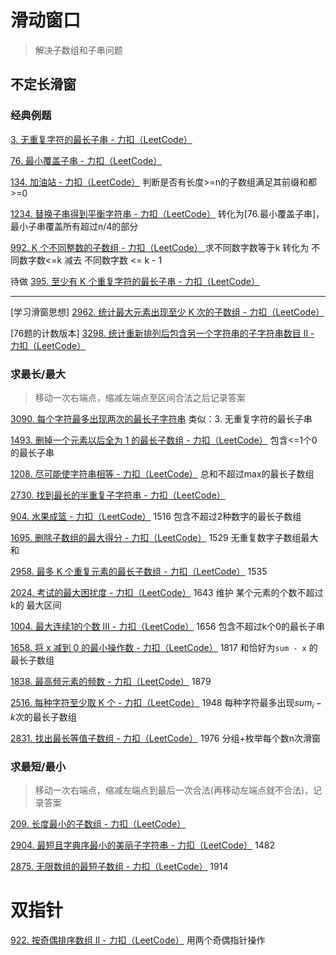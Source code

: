 

# 滑动窗口

> 解决子数组和子串问题

## 不定长滑窗

### 经典例题

[3. 无重复字符的最长子串 - 力扣（LeetCode）](https://leetcode.cn/problems/longest-substring-without-repeating-characters/description/) 

[76. 最小覆盖子串 - 力扣（LeetCode）](https://leetcode.cn/problems/minimum-window-substring/) 

[134. 加油站 - 力扣（LeetCode）](https://leetcode.cn/problems/gas-station/submissions/) 判断是否有长度>=n的子数组满足其前缀和都>=0

[1234. 替换子串得到平衡字符串 - 力扣（LeetCode）](https://leetcode.cn/problems/replace-the-substring-for-balanced-string/) 转化为[76.最小覆盖子串]，最小子串覆盖所有超过n/4的部分

[992. K 个不同整数的子数组 - 力扣（LeetCode） ](https://leetcode.cn/problems/subarrays-with-k-different-integers/description/) 求不同数字数等于k 转化为 不同数字数<=k 减去 不同数字数 <= k - 1

待做	[395. 至少有 K 个重复字符的最长子串 - 力扣（LeetCode）](https://leetcode.cn/problems/longest-substring-with-at-least-k-repeating-characters/description/)

---

[学习滑窗思想]  [2962. 统计最大元素出现至少 K 次的子数组 - 力扣（LeetCode）](https://leetcode.cn/problems/count-subarrays-where-max-element-appears-at-least-k-times/description/)

[76题的计数版本]  [3298. 统计重新排列后包含另一个字符串的子字符串数目 II - 力扣（LeetCode）](https://leetcode.cn/problems/count-substrings-that-can-be-rearranged-to-contain-a-string-ii/description/)

### 求最长/最大

>  移动一次右端点，缩减左端点至区间合法之后记录答案

 [3090. 每个字符最多出现两次的最长子字符串](https://leetcode.cn/problems/maximum-length-substring-with-two-occurrences/)  类似：3. 无重复字符的最长子串

[1493. 删掉一个元素以后全为 1 的最长子数组 - 力扣（LeetCode）](https://leetcode.cn/problems/longest-subarray-of-1s-after-deleting-one-element/)  包含<=1个0的最长子串

[1208. 尽可能使字符串相等 - 力扣（LeetCode）](https://leetcode.cn/problems/get-equal-substrings-within-budget/description/)  总和不超过max的最长子数组

[2730. 找到最长的半重复子字符串 - 力扣（LeetCode）](https://leetcode.cn/problems/find-the-longest-semi-repetitive-substring/description/) 

[904. 水果成篮 - 力扣（LeetCode）](https://leetcode.cn/problems/fruit-into-baskets/description/) 1516 包含不超过2种数字的最长子数组

[1695. 删除子数组的最大得分 - 力扣（LeetCode）](https://leetcode.cn/problems/maximum-erasure-value/description/) 1529 无重复数字子数组最大和

[2958. 最多 K 个重复元素的最长子数组 - 力扣（LeetCode）](https://leetcode.cn/problems/length-of-longest-subarray-with-at-most-k-frequency/description/) 1535 

[2024. 考试的最大困扰度 - 力扣（LeetCode）](https://leetcode.cn/problems/maximize-the-confusion-of-an-exam/description/) 1643 维护 某个元素的个数不超过k的 最大区间

[1004. 最大连续1的个数 III - 力扣（LeetCode）](https://leetcode.cn/problems/max-consecutive-ones-iii/description/) 1656 包含不超过k个0的最长子串

[1658. 将 x 减到 0 的最小操作数 - 力扣（LeetCode）](https://leetcode.cn/problems/minimum-operations-to-reduce-x-to-zero/description/) 1817 和恰好为`sum - x` 的最长子数组

[1838. 最高频元素的频数 - 力扣（LeetCode）](https://leetcode.cn/problems/frequency-of-the-most-frequent-element/) 1879 

[2516. 每种字符至少取 K 个 - 力扣（LeetCode）](https://leetcode.cn/problems/take-k-of-each-character-from-left-and-right/description/) 1948 每种字符最多出现$sum_i-k$次的最长子数组

[2831. 找出最长等值子数组 - 力扣（LeetCode）](https://leetcode.cn/problems/find-the-longest-equal-subarray/description/) 1976 分组+枚举每个数n次滑窗

### 求最短/最小

> 移动一次右端点，缩减左端点到最后一次合法(再移动左端点就不合法)，记录答案

[209. 长度最小的子数组 - 力扣（LeetCode）](https://leetcode.cn/problems/minimum-size-subarray-sum/description/) 

[2904. 最短且字典序最小的美丽子字符串 - 力扣（LeetCode）](https://leetcode.cn/problems/shortest-and-lexicographically-smallest-beautiful-string/description/) 1482

[2875. 无限数组的最短子数组 - 力扣（LeetCode）](https://leetcode.cn/problems/minimum-size-subarray-in-infinite-array/description/) 1914 



# 双指针

[922. 按奇偶排序数组 II - 力扣（LeetCode）](https://leetcode.cn/problems/sort-array-by-parity-ii/) 用两个奇偶指针操作
